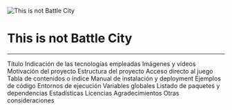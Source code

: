 ![This is not Battle City](/title.png)



# This is not Battle City





---

















Título
Indicación de las tecnologías empleadas
Imágenes y vídeos
Motivación del proyecto
Estructura del proyecto
Acceso directo al juego
Tabla de contenidos o índice
Manual de instalación y deployment
Ejemplos de código
Entornos de ejecución
Variables globales
Listado de paquetes y dependencias
Estadísticas
Licencias
Agradecimientos
Otras consideraciones